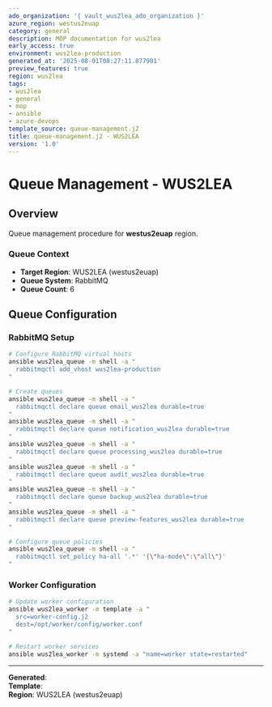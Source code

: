 ```yaml
---
ado_organization: '{ vault_wus2lea_ado_organization }'
azure_region: westus2euap
category: general
description: MOP documentation for wus2lea
early_access: true
environment: wus2lea-production
generated_at: '2025-08-01T08:27:11.877901'
preview_features: true
region: wus2lea
tags:
- wus2lea
- general
- mop
- ansible
- azure-devops
template_source: queue-management.j2
title: queue-management.j2 - WUS2LEA
version: '1.0'
---
```



# Queue Management - WUS2LEA

## Overview

Queue management procedure for **westus2euap** region.

### Queue Context

- **Target Region**: WUS2LEA (westus2euap)
- **Queue System**: RabbitMQ
- **Queue Count**: 6

## Queue Configuration

### RabbitMQ Setup
```bash
# Configure RabbitMQ virtual hosts
ansible wus2lea_queue -m shell -a "
  rabbitmqctl add_vhost wus2lea-production
"

# Create queues
ansible wus2lea_queue -m shell -a "
  rabbitmqctl declare queue email_wus2lea durable=true
"
ansible wus2lea_queue -m shell -a "
  rabbitmqctl declare queue notification_wus2lea durable=true
"
ansible wus2lea_queue -m shell -a "
  rabbitmqctl declare queue processing_wus2lea durable=true
"
ansible wus2lea_queue -m shell -a "
  rabbitmqctl declare queue audit_wus2lea durable=true
"
ansible wus2lea_queue -m shell -a "
  rabbitmqctl declare queue backup_wus2lea durable=true
"
ansible wus2lea_queue -m shell -a "
  rabbitmqctl declare queue preview-features_wus2lea durable=true
"

# Configure queue policies
ansible wus2lea_queue -m shell -a "
  rabbitmqctl set_policy ha-all '.*' '{\"ha-mode\":\"all\"}'
"
```

### Worker Configuration
```bash
# Update worker configuration
ansible wus2lea_worker -m template -a "
  src=worker-config.j2
  dest=/opt/worker/config/worker.conf
"

# Restart worker services
ansible wus2lea_worker -m systemd -a "name=worker state=restarted"
```

---

**Generated**:   
**Template**:   
**Region**: WUS2LEA (westus2euap)